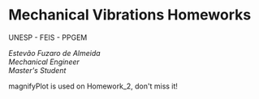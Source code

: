 # Mechanical Vibrations Homeworks

UNESP - FEIS - PPGEM

*Estevão Fuzaro de Almeida<br/>
  Mechanical Engineer<br/>
  Master's Student*

magnifyPlot is used on Homework_2, don't miss it!
